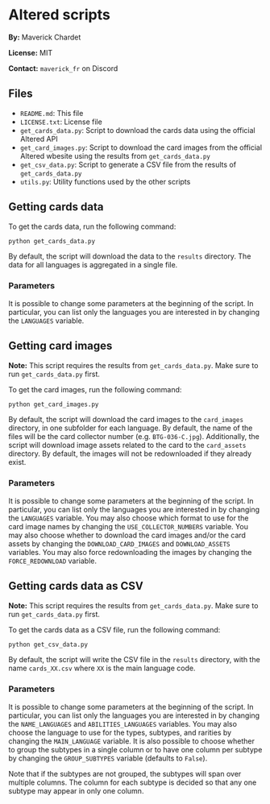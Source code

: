 # Altered scripts

**By:** Maverick Chardet

**License:** MIT

**Contact:** `maverick_fr` on Discord

## Files

- `README.md`: This file
- `LICENSE.txt`: License file
- `get_cards_data.py`: Script to download the cards data using the official
Altered API
- `get_card_images.py`: Script to download the card images from the official
Altered wbesite using the results from `get_cards_data.py`
- `get_csv_data.py`: Script to generate a CSV file from the results of
`get_cards_data.py`
- `utils.py`: Utility functions used by the other scripts

## Getting cards data

To get the cards data, run the following command:

```bash
python get_cards_data.py
```

By default, the script will download the data to the `results` directory. The
data for all languages is aggregated in a single file.

### Parameters

It is possible to change some parameters at the beginning of the script. In
particular, you can list only the languages you are interested in by changing
the `LANGUAGES` variable.

## Getting card images

**Note:** This script requires the results from `get_cards_data.py`. Make sure
to run `get_cards_data.py` first.

To get the card images, run the following command:

```bash
python get_card_images.py
```

By default, the script will download the card images to the `card_images`
directory, in one subfolder for each language. By default, the name of the
files will be the card collector number (e.g. `BTG-036-C.jpg`). Additionally,
the script will download image assets related to the card to the `card_assets`
directory. By default, the images will not be redownloaded if they already
exist.

### Parameters

It is possible to change some parameters at the beginning of the script. In
particular, you can list only the languages you are interested in by changing
the `LANGUAGES` variable. You may also choose which format to use for the
card image names by changing the `USE_COLLECTOR_NUMBERS` variable. You may also
choose whether to download the card images and/or the card assets by changing
the `DOWNLOAD_CARD_IMAGES` and `DOWNLOAD_ASSETS` variables. You may also force
redownloading the images by changing the `FORCE_REDOWNLOAD` variable.

## Getting cards data as CSV

**Note:** This script requires the results from `get_cards_data.py`. Make sure
to run `get_cards_data.py` first.

To get the cards data as a CSV file, run the following command:

```bash
python get_csv_data.py
```

By default, the script will write the CSV file in the `results`
directory, with the name `cards_XX.csv` where `XX` is the main language code.

### Parameters

It is possible to change some parameters at the beginning of the script. In
particular, you can list only the languages you are interested in by changing
the `NAME_LANGUAGES` and `ABILITIES_LANGUAGES` variables. You may also choose
the language to use for the types, subtypes, and rarities by changing the
`MAIN_LANGUAGE` variable. It is also possible to choose whether to group the
subtypes in a single column or to have one column per subtype by changing the
`GROUP_SUBTYPES` variable (defaults to `False`).

Note that if the subtypes are not grouped, the subtypes will span over
multiple columns. The column for each subtype is decided so that any one
subtype may appear in only one column. 

